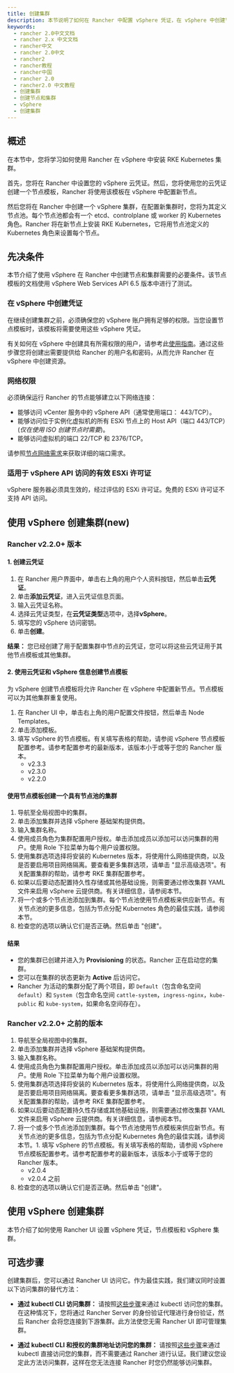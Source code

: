 ```yaml
---
title: 创建集群
description: 本节说明了如何在 Rancher 中配置 vSphere 凭证，在 vSphere 中创建节点以及在这些节点上启动 Kubernetes 集群。
keywords:
  - rancher 2.0中文文档
  - rancher 2.x 中文文档
  - rancher中文
  - rancher 2.0中文
  - rancher2
  - rancher教程
  - rancher中国
  - rancher 2.0
  - rancher2.0 中文教程
  - 创建集群
  - 创建节点和集群
  - vSphere
  - 创建集群
---
```


## 概述

在本节中，您将学习如何使用 Rancher 在 vSphere 中安装 RKE Kubernetes 集群。

首先，您将在 Rancher 中设置您的 vSphere 云凭证。然后，您将使用您的云凭证创建一个节点模板，Rancher 将使用该模板在 vSphere 中配置新节点。

然后您将在 Rancher 中创建一个 vSphere 集群，在配置新集群时，您将为其定义节点池。每个节点池都会有一个 etcd、controlplane 或 worker 的 Kubernetes 角色。Rancher 将在新节点上安装 RKE Kubernetes，它将用节点池定义的 Kubernetes 角色来设置每个节点。

## 先决条件

本节介绍了使用 vSphere 在 Rancher 中创建节点和集群需要的必要条件。该节点模板的文档使用 vSphere Web Services API 6.5 版本中进行了测试。

### 在 vSphere 中创建凭证

在继续创建集群之前，必须确保您的 vSphere 账户拥有足够的权限。当您设置节点模板时，该模板将需要使用这些 vSphere 凭证。

有关如何在 vSphere 中创建具有所需权限的用户，请参考此[使用指南](/docs/rancher2/cluster-provisioning/rke-clusters/node-pools/vsphere/provisioning-vsphere-clusters/creating-credentials/_index)。通过这些步骤您将创建出需要提供给 Rancher 的用户名和密码，从而允许 Rancher 在 vSphere 中创建资源。

### 网络权限

必须确保运行 Rancher 的节点能够建立以下网络连接：

- 能够访问 vCenter 服务中的 vSphere API（通常使用端口： 443/TCP）。
- 能够访问位于实例化虚拟机的所有 ESXi 节点上的 Host API（端口 443/TCP）(_仅在使用 ISO 创建节点时需要_)。
- 能够访问虚拟机的端口 22/TCP 和 2376/TCP。

请参照[节点网络需求](/docs/rancher2/cluster-provisioning/node-requirements/_index)来获取详细的端口需求。

### 适用于 vSphere API 访问的有效 ESXi 许可证

vSphere 服务器必须具生效的，经过评估的 ESXi 许可证。免费的 ESXi 许可证不支持 API 访问。

## 使用 vSphere 创建集群(new)

### Rancher v2.2.0+ 版本

#### 1. 创建云凭证

1. 在 Rancher 用户界面中，单击右上角的用户个人资料按钮，然后单击**云凭证**。
1. 单击**添加云凭证**，进入云凭证信息页面。
1. 输入云凭证名称。
1. 选择云凭证类型，在**云凭证类型**选项中，选择**vSphere**。
1. 填写您的 vSphere 访问密钥。
1. 单击**创建**。

**结果：** 您已经创建了用于配置集群中节点的云凭证，您可以将这些云凭证用于其他节点模板或其他集群。

#### 2. 使用云凭证和 vSphere 信息创建节点模板

为 vSphere 创建节点模板将允许 Rancher 在 vSphere 中配置新节点。节点模板可以为其他集群重复使用。

1. 在 Rancher UI 中，单击右上角的用户配置文件按钮，然后单击 Node Templates。
1. 单击添加模板。
1. 填写 vSphere 的节点模板。有关填写表格的帮助，请参阅 vSphere 节点模板配置参考。请参考配置参考的最新版本，该版本小于或等于您的 Rancher 版本。
   - v2.3.3
   - v2.3.0
   - v2.2.0

#### 使用节点模板创建一个具有节点池的集群

1. 导航至全局视图中的集群。
1. 单击添加集群并选择 vSphere 基础架构提供商。
1. 输入集群名称。
1. 使用成员角色为集群配置用户授权。单击添加成员以添加可以访问集群的用户。使用 Role 下拉菜单为每个用户设置权限。
1. 使用集群选项选择将安装的 Kubernetes 版本，将使用什么网络提供商，以及是否要启用项目网络隔离。要查看更多集群选项，请单击 "显示高级选项"。有关配置集群的帮助，请参考 RKE 集群配置参考。
1. 如果以后要动态配置持久性存储或其他基础设施，则需要通过修改集群 YAML 文件来启用 vSphere 云提供商。有关详细信息，请参阅本节。
1. 将一个或多个节点池添加到集群。每个节点池使用节点模板来供应新节点。有关节点池的更多信息，包括为节点分配 Kubernetes 角色的最佳实践，请参阅本节。
1. 检查您的选项以确认它们是否正确。然后单击 "创建"。

#### 结果

- 您的集群已创建并进入为 **Provisioning** 的状态。Rancher 正在启动您的集群。
- 您可以在集群的状态更新为 **Active** 后访问它。
- Rancher 为活动的集群分配了两个项目，即 `Default`（包含命名空间 `default`）和 `System`（包含命名空间 `cattle-system`，`ingress-nginx`，`kube-public` 和 `kube-system`，如果命名空间存在）。

### Rancher v2.2.0+ 之前的版本

1. 导航至全局视图中的集群。
1. 单击添加集群并选择 vSphere 基础架构提供商。
1. 输入集群名称。
1. 使用成员角色为集群配置用户授权。单击添加成员以添加可以访问集群的用户。使用 Role 下拉菜单为每个用户设置权限。
1. 使用集群选项选择将安装的 Kubernetes 版本，将使用什么网络提供商，以及是否要启用项目网络隔离。要查看更多集群选项，请单击 "显示高级选项"。有关配置集群的帮助，请参考 RKE 集群配置参考。
1. 如果以后要动态配置持久性存储或其他基础设施，则需要通过修改集群 YAML 文件来启用 vSphere 云提供商。有关详细信息，请参阅本节。
1. 将一个或多个节点池添加到集群。每个节点池使用节点模板来供应新节点。有关节点池的更多信息，包括为节点分配 Kubernetes 角色的最佳实践，请参阅本节。1. 填写 vSphere 的节点模板。有关填写表格的帮助，请参阅 vSphere 节点模板配置参考。请参考配置参考的最新版本，该版本小于或等于您的 Rancher 版本。
   - v2.0.4
   - v2.0.4 之前
1. 检查您的选项以确认它们是否正确。然后单击 "创建"。

## 使用 vSphere 创建集群

本节介绍了如何使用 Rancher UI 设置 vSphere 凭证，节点模板和 vSphere 集群。

## 可选步骤

创建集群后，您可以通过 Rancher UI 访问它。作为最佳实践，我们建议同时设置以下访问集群的替代方法：

- **通过 kubectl CLI 访问集群：** 请按照[这些步骤](/docs/rancher2/cluster-admin/cluster-access/kubectl/_index)来通过 kubectl 访问您的集群。在这种情况下，您将通过 Rancher Server 的身份验证代理进行身份验证，然后 Rancher 会将您连接到下游集群。此方法使您无需 Rancher UI 即可管理集群。

- **通过 kubectl CLI 和授权的集群地址访问您的集群：** 请按照[这些步骤](/docs/rancher2/cluster-admin/cluster-access/kubectl/_index)来通过 kubectl 直接访问您的集群，而不需要通过 Rancher 进行认证。我们建议您设定此方法访问集群，这样在您无法连接 Rancher 时您仍然能够访问集群。
